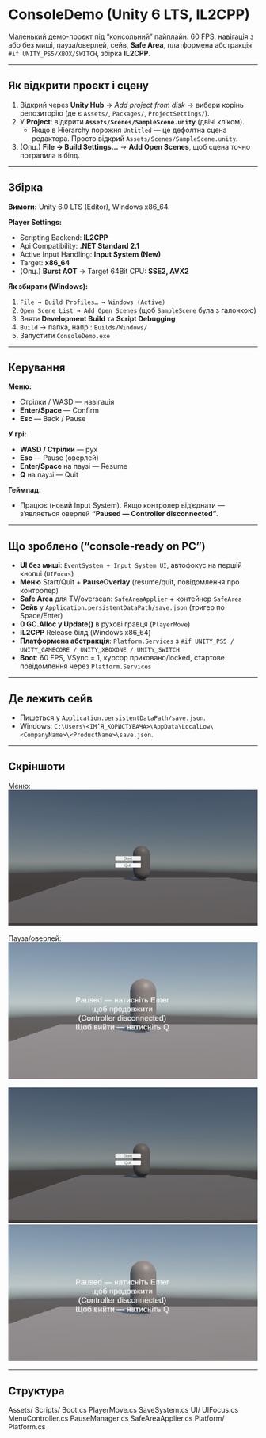 # ConsoleDemo (Unity 6 LTS, IL2CPP)

Маленький демо-проєкт під “консольний” пайплайн: 60 FPS, навігація з або без миші, пауза/оверлей, сейв, **Safe Area**, платформена абстракція `#if UNITY_PS5/XBOX/SWITCH`, збірка **IL2CPP**.

---

## Як відкрити проєкт і сцену

1. Відкрий через **Unity Hub** → *Add project from disk* → вибери корінь репозиторію (де є `Assets/`, `Packages/`, `ProjectSettings/`).
2. У **Project**: відкрити **`Assets/Scenes/SampleScene.unity`** (двічі кліком).
   - Якщо в Hierarchy порожня `Untitled` — це дефолтна сцена редактора. Просто відкрий `Assets/Scenes/SampleScene.unity`.
3. (Опц.) **File → Build Settings…** → **Add Open Scenes**, щоб сцена точно потрапила в білд.

---

## Збірка

**Вимоги:** Unity 6.0 LTS (Editor), Windows x86_64.

**Player Settings:**
- Scripting Backend: **IL2CPP**
- Api Compatibility: **.NET Standard 2.1**
- Active Input Handling: **Input System (New)**
- Target: **x86_64**
- (Опц.) **Burst AOT** → Target 64Bit CPU: **SSE2, AVX2**

**Як збирати (Windows):**
1. `File → Build Profiles… → Windows (Active)`
2. `Open Scene List → Add Open Scenes` (щоб `SampleScene` була з галочкою)
3. Зняти **Development Build** та **Script Debugging**
4. `Build` → папка, напр.: `Builds/Windows/`
5. Запустити `ConsoleDemo.exe`

---

## Керування

**Меню:**
- Стрілки / WASD — навігація
- **Enter/Space** — Confirm
- **Esc** — Back / Pause

**У грі:**
- **WASD / Стрілки** — рух
- **Esc** — Pause (оверлей)
- **Enter/Space** на паузі — Resume
- **Q** на паузі — Quit

**Геймпад:**
- Працює (новий Input System). Якщо контролер від’єднати — з’являється оверлей **“Paused — Controller disconnected”**.

---

## Що зроблено (“console-ready on PC”)

- **UI без миші**: `EventSystem + Input System UI`, автофокус на першій кнопці (`UIFocus`)
- **Меню** Start/Quit + **PauseOverlay** (resume/quit, повідомлення про контролер)
- **Safe Area** для TV/overscan: `SafeAreaApplier` + контейнер `SafeArea`
- **Сейв** у `Application.persistentDataPath/save.json` (тригер по Space/Enter)
- **0 GC.Alloc у Update()** в рухові гравця (`PlayerMove`)
- **IL2CPP** Release білд (Windows x86_64)
- **Платформена абстракція**: `Platform.Services` з `#if UNITY_PS5 / UNITY_GAMECORE / UNITY_XBOXONE / UNITY_SWITCH`
- **Boot**: 60 FPS, VSync = 1, курсор приховано/locked, стартове повідомлення через `Platform.Services`

---

## Де лежить сейв

- Пишеться у `Application.persistentDataPath/save.json`.
- Windows: `C:\Users\<ІМ’Я_КОРИСТУВАЧА>\AppData\LocalLow\<CompanyName>\<ProductName>\save.json`.

---

## Скріншоти

Меню:
![Menu](Images/menu.png "Головне меню (Start/Quit")

Пауза/оверлей:
![Pause](Images/pause.png "Пауза, повідомлення про ненаявність(в данному випадку контролера) і можливість вийти з гри")

<img src="Images/menu.png" width="700" alt="Menu" />
<img src="Images/pause.png" width="700" alt="Pause" />

---

## Структура

Assets/
Scripts/
Boot.cs
PlayerMove.cs
SaveSystem.cs
UI/
UIFocus.cs
MenuController.cs
PauseManager.cs
SafeAreaApplier.cs
Platform/
Platform.cs